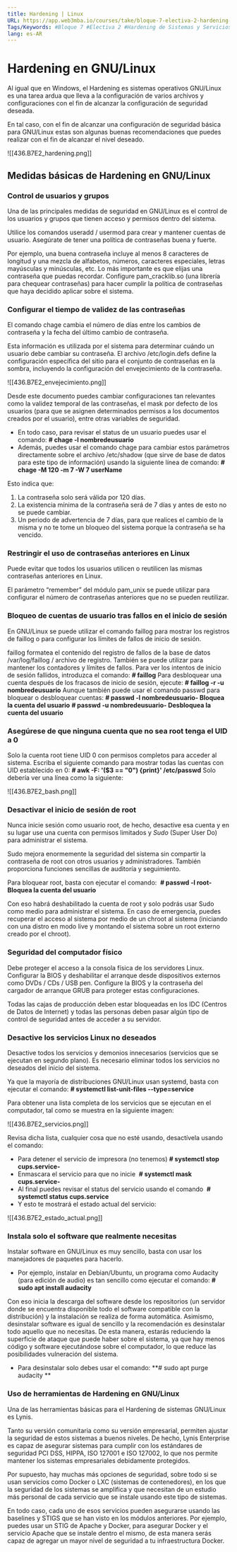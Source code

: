 ```yaml
---
title: Hardening | Linux
URL: https://app.web3mba.io/courses/take/bloque-7-electiva-2-hardening-de-sistemas-y-servicios/texts/38978601-04-hardening-linux
Tags/Keywords: #Bloque 7 #Electiva 2 #Hardening de Sistemas y Servicios #B7E2 #Hardening de Sistemas #Hardening de Servicios #Hardening en linux #linux
lang: es-AR
---
```

# Hardening en GNU/Linux
Al igual que en Windows, el Hardening es sistemas operativos GNU/Linux es una tarea ardua que lleva a la configuración de varios archivos y configuraciones con el fin de alcanzar la configuración de seguridad deseada.

En tal caso, con el fin de alcanzar una configuración de seguridad básica para GNU/Linux estas son algunas buenas recomendaciones que puedes realizar con el fin de alcanzar el nivel deseado.

![[436.B7E2_hardening.png]]

## Medidas básicas de Hardening en GNU/Linux
### Control de usuarios y grupos
Una de las principales medidas de seguridad en GNU/Linux es el control de los usuarios y grupos que tienen acceso y permisos dentro del sistema. 

Utilice los comandos useradd / usermod para crear y mantener cuentas de usuario. Asegúrate de tener una política de contraseñas buena y fuerte. 

Por ejemplo, una buena contraseña incluye al menos 8 caracteres de longitud y una mezcla de alfabetos, números, caracteres especiales, letras mayúsculas y minúsculas, etc. Lo más importante es que elijas una contraseña que puedas recordar. Configure pam_cracklib.so (una librería para chequear contraseñas) para hacer cumplir la política de contraseñas que haya decidido aplicar sobre el sistema. 

### Configurar el tiempo de validez de las contraseñas
El comando chage cambia el número de días entre los cambios de contraseña y la fecha del último cambio de contraseña. 

Esta información es utilizada por el sistema para determinar cuándo un usuario debe cambiar su contraseña. El archivo /etc/login.defs define la configuración específica del sitio para el conjunto de contraseñas en la sombra, incluyendo la configuración del envejecimiento de la contraseña. 

![[436.B7E2_envejecimiento.png]]

Desde este documento puedes cambiar configuraciones tan relevantes como la validez temporal de las contraseñas, el mask por defecto de los usuarios (para que se asignen determinados permisos a los documentos creados por el usuario), entre otras variables de seguridad.

- En todo caso, para revisar el status de un usuario puedes usar el comando:
**# chage -l nombredeusuario**
- Además, puedes usar el comando chage para cambiar estos parámetros directamente sobre el archivo /etc/shadow (que sirve de base de datos para este tipo de información) usando la siguiente línea de comando:
**# chage -M 120 -m 7 -W 7 userName**

Esto indica que:
1. La contraseña solo será válida por 120 días.
2. La existencia mínima de la contraseña será de 7 días y antes de esto no se puede cambiar. 
3. Un periodo de advertencia de 7 días, para que realices el cambio de la misma y no te tome un bloqueo del sistema porque la contraseña se ha vencido.

### Restringir el uso de contraseñas anteriores en Linux
Puede evitar que todos los usuarios utilicen o reutilicen las mismas contraseñas anteriores en Linux. 

El parámetro “remember” del módulo pam_unix se puede utilizar para configurar el número de contraseñas anteriores que no se pueden reutilizar.

### Bloqueo de cuentas de usuario tras fallos en el inicio de sesión
En GNU/Linux se puede utilizar el comando faillog para mostrar los registros de faillog o para configurar los límites de fallos de inicio de sesión. 

faillog formatea el contenido del registro de fallos de la base de datos /var/log/faillog / archivo de registro. También se puede utilizar para mantener los contadores y límites de fallos. Para ver los intentos de inicio de sesión fallidos, introduzca el comando:
**# faillog**
Para desbloquear una cuenta después de los fracasos de inicio de sesión, ejecute:
**# faillog -r -u nombredeusuario**
Aunque también puede usar el comando passwd para bloquear o desbloquear cuentas:
**# passwd -l nombredeusuario- Bloquea la cuenta del usuario**
**# passwd -u nombredeusuario- Desbloquea la cuenta del usuario**

### Asegúrese de que ninguna cuenta que no sea root tenga el UID a 0
Solo la cuenta root tiene UID 0 con permisos completos para acceder al sistema. Escriba el siguiente comando para mostrar todas las cuentas con UID establecido en 0:
**# awk -F: '($3 == "0") {print}' /etc/passwd**
Solo debería ver una línea como la siguiente:

![[436.B7E2_bash.png]]

### Desactivar el inicio de sesión de root
Nunca inicie sesión como usuario root, de hecho, desactive esa cuenta y en su lugar use una cuenta con permisos limitados y _Sudo_ (Super User Do) para administrar el sistema.

Sudo mejora enormemente la seguridad del sistema sin compartir la contraseña de root con otros usuarios y administradores. También proporciona funciones sencillas de auditoría y seguimiento.

Para bloquear root, basta con ejecutar el comando: 
**# passwd -l root- Bloquea la cuenta del usuario**

Con eso habrá deshabilitado la cuenta de root y solo podrás usar Sudo como medio para administrar el sistema. En caso de emergencia, puedes recuperar el acceso al sistema por medio de un chroot al sistema (iniciando con una distro en modo live y montando el sistema sobre un root externo creado por el chroot). 

### Seguridad del computador físico
Debe proteger el acceso a la consola física de los servidores Linux. Configurar la BIOS y deshabilitar el arranque desde dispositivos externos como DVDs / CDs / USB pen. Configure la BIOS y la contraseña del cargador de arranque GRUB para proteger estas configuraciones.

Todas las cajas de producción deben estar bloqueadas en los IDC (Centros de Datos de Internet) y todas las personas deben pasar algún tipo de control de seguridad antes de acceder a su servidor. 

### Desactive los servicios Linux no deseados
Desactive todos los servicios y demonios innecesarios (servicios que se ejecutan en segundo plano). Es necesario eliminar todos los servicios no deseados del inicio del sistema.

Ya que la mayoría de distribuciones GNU/Linux usan systemd, basta con ejecutar el comando:
**# systemctl list-unit-files --type=service**

Para obtener una lista completa de los servicios que se ejecutan en el computador, tal como se muestra en la siguiente imagen:

![[436.B7E2_servicios.png]]

Revisa dicha lista, cualquier cosa que no esté usando, desactívela usando el comando:
- Para detener el servicio de impresora (no tenemos)
**# systemctl stop cups.service-**
- Enmascara el servicio para que no inicie 
**# systemctl mask cups.service-**
- Al final puedes revisar el status del servicio usando el comando 
**# systemctl status cups.service**
- Y esto te mostrará el estado actual del servicio:

![[436.B7E2_estado_actual.png]]

### Instala solo el software que realmente necesitas
Instalar software en GNU/Linux es muy sencillo, basta con usar los manejadores de paquetes para hacerlo. 

- Por ejemplo, instalar en Debian/Ubuntu, un programa como Audacity (para edición de audio) es tan sencillo como ejecutar el comando:
**# sudo apt install audacity**

Con eso inicia la descarga del software desde los repositorios (un servidor donde se encuentra disponible todo el software compatible con la distribución) y la instalación se realiza de forma automática. Asimismo, desinstalar software es igual de sencillo y la recomendación es desinstalar todo aquello que no necesitas. De esta manera, estarás reduciendo la superficie de ataque que puede haber sobre el sistema, ya que hay menos código y software ejecutándose sobre el computador, lo que reduce las posibilidades vulneración del sistema. 

- Para desinstalar solo debes usar el comando:
**# sudo apt purge audacity **

### Uso de herramientas de Hardening en GNU/Linux
Una de las herramientas básicas para el Hardening de sistemas GNU/Linux es Lynis. 

Tanto su versión comunitaria como su versión empresarial, permiten ajustar la seguridad de estos sistemas a buenos niveles. De hecho, Lynis Enterprise es capaz de asegurar sistemas para cumplir con los estándares de seguridad PCI DSS, HIPPA, ISO 127001 e ISO 127002, lo que nos permite mantener los sistemas empresariales debidamente protegidos. 

Por supuesto, hay muchas más opciones de seguridad, sobre todo si se usan servicios como Docker o LXC (sistemas de contenedores), en los que la seguridad de los sistemas se amplifica y que necesitan de un estudio más personal de cada servicio que se instale usando este tipo de sistemas. 

En todo caso, cada uno de esos servicios pueden asegurarse usando las baselines y STIGS que se han visto en los módulos anteriores. Por ejemplo, puedes usar un STIG de Apache y Docker, para asegurar Docker y el servicio Apache que se instale dentro el mismo, de esta manera serás capaz de agregar un mayor nivel de seguridad a tu infraestructura Docker.